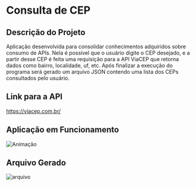 # Consulta de CEP

## Descrição do Projeto
Aplicação desenvolvida para consolidar conhecimentos adquiridos sobre consumo de APIs. Nela é possível que o usuário digite o CEP desejado, e a partir desse CEP é feita uma requisição para a 
API ViaCEP que retorna dados como bairro, localidade, uf, etc. Após finalizar a execução do programa será gerado um arquivo JSON contendo uma lista dos CEPs consultados pelo usuário.

## Link para a API
https://viacep.com.br/

## Aplicação em Funcionamento
![Animação](https://github.com/Al-Felipe/Consultar-Cep/assets/105646899/1ac79eed-6cea-4dc0-bf74-559d183236a1)

## Arquivo Gerado

![arquivo](https://github.com/Al-Felipe/Consultar-Cep/assets/105646899/3af397da-35b1-4afd-a9bb-e4b345edfa2a)
